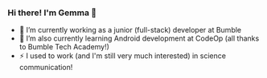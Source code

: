 ### Hi there! I'm Gemma 👋

- 🔭 I’m currently working as a junior (full-stack) developer at Bumble
- 🌱 I’m also currently learning Android development at CodeOp (all thanks to Bumble Tech Academy!)
- ⚡ I used to work (and I'm still very much interested) in science communication!

<!--
**switcherette/switcherette** is a ✨ _special_ ✨ repository because its `README.md` (this file) appears on your GitHub profile.

Here are some ideas to get you started:

- 🔭 I’m currently working on ...
- 🌱 I’m currently learning ...
- 👯 I’m looking to collaborate on ...
- 🤔 I’m looking for help with ...
- 💬 Ask me about ...
- 📫 How to reach me: ...
- 😄 Pronouns: ...
- ⚡ Fun fact: ...
-->
